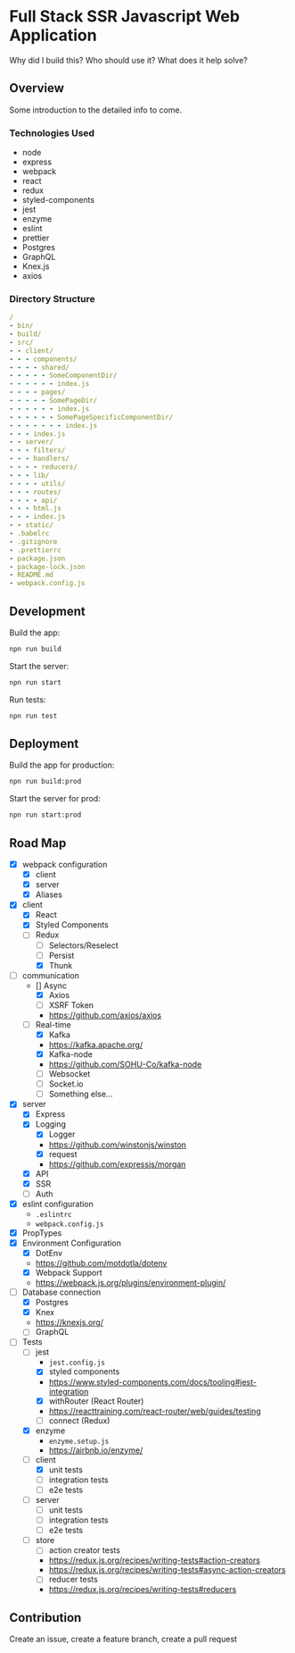 # Full Stack SSR Javascript Web Application
Why did I build this?  Who should use it? What does it help solve?
## Overview
Some introduction to the detailed info to come.
### Technologies Used
- node
- express
- webpack
- react
- redux
- styled-components
- jest
- enzyme
- eslint
- prettier
- Postgres
- GraphQL
- Knex.js
- axios
### Directory Structure
```yaml
/
- bin/
- build/
- src/
- - client/
- - - components/
- - - - shared/
- - - - - SomeComponentDir/
- - - - - - index.js
- - - - pages/
- - - - - SomePageDir/
- - - - - - index.js
- - - - - - SomePageSpecificComponentDir/
- - - - - - - index.js
- - - index.js
- - server/
- - - filters/
- - - handlers/
- - - - reducers/
- - - lib/
- - - - utils/
- - - routes/
- - - - api/
- - - html.js
- - - index.js
- - static/
- .babelrc
- .gitignore
- .prettierrc
- package.json
- package-lock.json
- README.md
- webpack.config.js
```

## Development
Build the app:
```bash
npn run build
```

Start the server:
```bash
npn run start
```

Run tests:
```bash
npn run test
```

## Deployment
Build the app for production:
```bash
npn run build:prod
```

Start the server for prod:
```bash
npn run start:prod
```

## Road Map
- [x] webpack configuration
    - [x] client
    - [x] server
    - [x] Aliases
- [x] client
    - [x] React
    - [x] Styled Components
    - [ ] Redux
        - [ ] Selectors/Reselect
        - [ ] Persist
        - [x] Thunk
- [ ] communication
    - [] Async
        - [x] Axios
        - [ ] XSRF Token
        - https://github.com/axios/axios
    - [ ] Real-time
        - [x] Kafka
        - https://kafka.apache.org/
        - [x] Kafka-node
        - https://github.com/SOHU-Co/kafka-node
        - [ ] Websocket
        - [ ] Socket.io
        - [ ] Something else...
- [x] server
    - [x] Express
    - [x] Logging
        - [x] Logger
        - https://github.com/winstonjs/winston
        - [x] request
        - https://github.com/expressjs/morgan
    - [x] API
    - [x] SSR
    - [ ] Auth
- [x] eslint configuration
    - `.eslintrc`
    - `webpack.config.js`
- [x] PropTypes
- [x] Environment Configuration
    - [x] DotEnv
    - https://github.com/motdotla/dotenv
    - [x] Webpack Support
    - https://webpack.js.org/plugins/environment-plugin/
- [ ] Database connection
    - [x] Postgres
    - [x] Knex
    - https://knexjs.org/
    - [ ] GraphQL
- [ ] Tests
    - [ ] jest
        - `jest.config.js`
        - [x] styled components
        - https://www.styled-components.com/docs/tooling#jest-integration
        - [x] withRouter (React Router)
        - https://reacttraining.com/react-router/web/guides/testing
        - [ ] connect (Redux)
    - [x] enzyme
        - `enzyme.setup.js`
        - https://airbnb.io/enzyme/
    - [ ] client
        - [x] unit tests
        - [ ] integration tests
        - [ ] e2e tests
    - [ ] server
        - [ ] unit tests
        - [ ] integration tests
        - [ ] e2e tests
    - [ ] store
        - [ ] action creator tests
        - https://redux.js.org/recipes/writing-tests#action-creators
        - https://redux.js.org/recipes/writing-tests#async-action-creators
        - [ ] reducer tests
        - https://redux.js.org/recipes/writing-tests#reducers

## Contribution
Create an issue, create a feature branch, create a pull request
